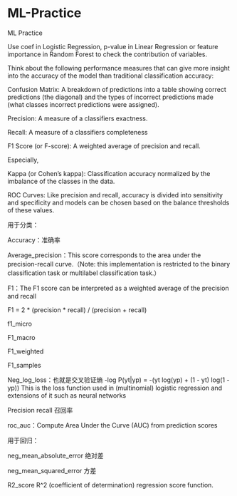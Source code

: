# ML-Practice
ML Practice

Use coef in Logistic Regression, p-value in Linear Regression or feature importance in Random Forest to check the contribution of variables.


Think about the following performance measures that can give more insight into the accuracy of the model than traditional classification accuracy:

Confusion Matrix: A breakdown of predictions into a table showing correct predictions (the diagonal) and the types of incorrect predictions made (what classes incorrect predictions were assigned).

Precision: A measure of a classifiers exactness.

Recall: A measure of a classifiers completeness

F1 Score (or F-score): A weighted average of precision and recall.

Especially,

Kappa (or Cohen’s kappa): Classification accuracy normalized by the imbalance of the classes in the data.

ROC Curves: Like precision and recall, accuracy is divided into sensitivity and specificity and models can be chosen based on the balance thresholds of these values.


用于分类：

Accuracy：准确率

Average_precision：This score corresponds to the area under the precision-recall curve.（Note: this implementation is restricted to the binary classification task or multilabel classification task.）

F1：The F1 score can be interpreted as a weighted average of the precision and recall

F1 = 2 * (precision * recall) / (precision + recall)

f1_micro

F1_macro

F1_weighted

F1_samples

Neg_log_loss：也就是交叉验证熵 -log P(yt|yp) = -(yt log(yp) + (1 - yt) log(1 - yp))
This is the loss function used in (multinomial) logistic regression and extensions of it such as neural networks

Precision recall 召回率

roc_auc：Compute Area Under the Curve (AUC) from prediction scores

用于回归：

neg_mean_absolute_error 绝对差

neg_mean_squared_error 方差

R2_score R^2 (coefficient of determination) regression score function.
